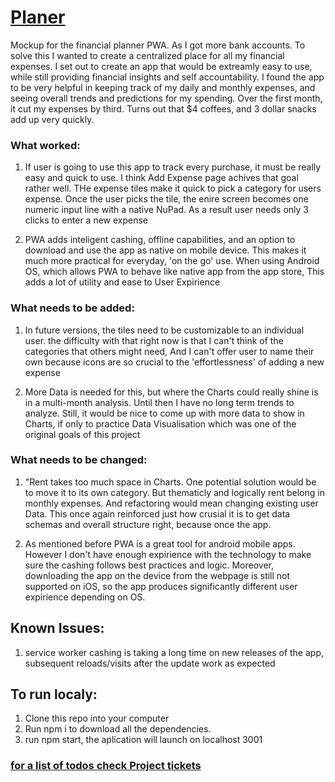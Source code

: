 # [Planer](https://money-planner-mock.netlify.com)
Mockup for the financial planner PWA. As I got more bank accounts. To solve this I wanted to create a centralized place for all my financial expenses. I set out to create an app that would be extreamly easy to use, while still providing financial insights and
self accountability. I found the app to be very helpful in keeping track of my daily and monthly expenses, and seeing overall trends and predictions for my spending. Over the first month, it cut my expenses by third. Turns out that $4 coffees, and 3 dollar snacks add up very quickly.


### What worked: 
1. If user is going to use this app to track every purchase, it must be really easy and quick to use. I think Add Expense page achives that goal rather well. THe expense tiles make it quick to pick a category for users expense. Once the user picks the tile, the enire screen becomes one numeric input line with a native NuPad. As a result user needs only 3 clicks to enter a new expense

2. PWA adds inteligent cashing, offline capabilities, and an option to download and use the app as native on mobile device. This makes it much more practical for everyday, 'on the go' use. When using Android OS, which allows PWA to behave like native app from the app store, This adds a lot of utility and ease to User Expirience

### What needs to be added:
1. In future versions, the tiles need to be customizable to an individual user. the difficulty with that right now is that I can't think of the categories that others might need, And I can't offer user to name their own because icons are so crucial to the 'effortlessness' of adding a new expense

2. More Data is needed for this, but where the Charts could really shine is in a multi-month analysis. Until then I have no long term trends to analyze. Still, it would be nice to come up with more data to show in Charts, if only to practice Data Visualisation which was one of the original goals of this project

### What needs to be changed:
1. "Rent takes too much space in Charts. One potential solution would be to move it to its own category. But thematicly and logically rent belong in monthly expenses. And refactoring would mean changing existing user Data. This once again reinforced just how crusial it is to get data schemas and overall structure right, because once the app.

2. As mentioned before PWA is a great tool for android mobile apps. However I don't have enough expirience with the technology to make sure the cashing follows best practices and logic. Moreover, downloading the app on the device from the webpage is still not supported on iOS, so the app produces significantly different user expirience depending on OS.
 
## Known Issues: 
1. service worker cashing is taking a long time on new releases of the app, subsequent reloads/visits after the update work as expected 

## To run localy:
1. Clone this repo into your computer
1. Run npm i to download all the dependencies. 
1. run npm start, the aplication will launch on localhost 3001

### [for a list of todos check Project tickets](https://github.com/Martsyalis/planner-mock-up/projects/1)
